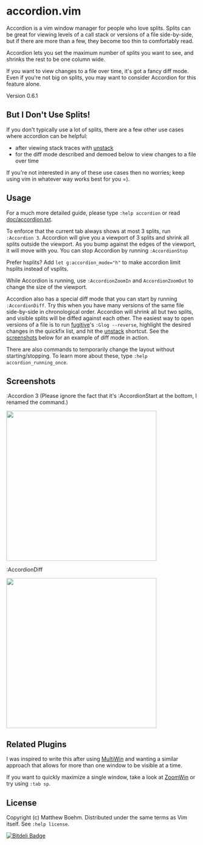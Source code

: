 accordion.vim
=============

Accordion is a vim window manager for people who love splits. Splits can be great for viewing levels of a call stack or versions of a file side-by-side, but if there are more than a few, they become too thin to comfortably read.

Accordion lets you set the maximum number of splits you want to see, and shrinks the rest to be one column wide. 

If you want to view changes to a file over time, it's got a fancy diff mode. Even if you're not big on splits, you may want to consider Accordion for this feature alone.

Version 0.6.1

But I Don't Use Splits!
-----------------------
If you don't typically use a lot of splits, there are a few other use cases where accordion can be helpful:

* after viewing stack traces with [unstack](https://github.com/mattboehm/vim-unstack)
* for the diff mode described and demoed below to view changes to a file over time

If you're not interested in any of these use cases then no worries; keep using vim in whatever way works best for you =).

Usage
-----
For a much more detailed guide, please type `:help accordion` or read [doc/accordion.txt](doc/accordion.txt).

To enforce that the current tab always shows at most 3 splits, run `:Accordion 3`. Accordion will give you a viewport of 3 splits and shrink all splits outside the viewport. As you bump against the edges of the viewport, it will move with you. You can stop Accordion by running `:AccordionStop`

Prefer hsplits? Add `let g:accordion_mode="h"` to make accordion limit hsplits instead of vsplits.

While Accordion is running, use `:AccordionZoomIn` and `AccordionZoomOut` to change the size of the viewport.

Accordion also has a special diff mode that you can start by running `:AccordionDiff`.
Try this when you have many versions of the same file side-by-side in chronological order.
Accordion will shrink all but two splits, and visible splits will be diffed against each other.
The easiest way to open versions of a file is to run [fugitive](https://github.com/tpope/vim-fugitive)'s `:Glog --reverse`, highlight the desired changes in the quickfix list, and hit the [unstack](https://github.com/mattboehm/vim-unstack) shortcut.
See the [screenshots](#Screenshots) below for an example of diff mode in action.

There are also commands to temporarily change the layout without starting/stopping. To learn more about these, type `:help accordion_running_once`.

Screenshots
-----------

:Accordion 3
(Please ignore the fact that it's :AccordionStart at the bottom, I renamed the command.)

[<img src="http://i.imgur.com/POkMUNv.gif" width="395"/>](http://i.imgur.com/POkMUNv.gif)

:AccordionDiff

[<img src="http://i.imgur.com/6N9haPt.gif" width="395"/>](http://i.imgur.com/6N9haPt.gif)

Related Plugins
---------------
I was inspired to write this after using [MultiWin](http://www.vim.org/scripts/script.php?script_id=1083) and wanting a similar approach that allows for more than one window to be visible at a time.

If you want to quickly maximize a single window, take a look at [ZoomWin](http://www.vim.org/scripts/script.php?script_id=508) or try using `:tab sp`.

License
-------
Copyright (c) Matthew Boehm.  Distributed under the same terms as Vim itself.
See `:help license`.


[![Bitdeli Badge](https://d2weczhvl823v0.cloudfront.net/mattboehm/vim-accordion/trend.png)](https://bitdeli.com/free "Bitdeli Badge")

